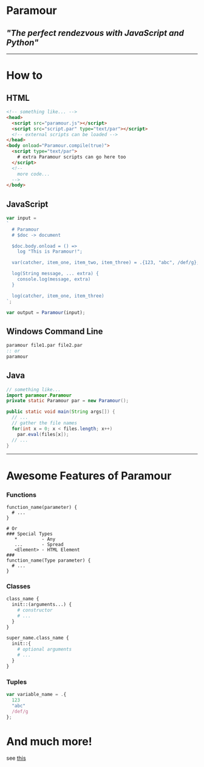 # Paramour
## _"The perfect rendezvous with JavaScript and Python"_
----
# How to
## HTML
```html
<!-- something like... -->
<head>
  <script src="paramour.js"></script>
  <script src="script.par" type="text/par"></script>
  <!-- external scripts can be loaded -->
</head>
<body onload="Paramour.compile(true)">
  <script type="text/par">
    # extra Paramour scripts can go here too
  </script>
  <!--
    more code...
  -->
</body>
```

## JavaScript
```js
var input =
`
  # Paramour
  # $doc -> document

  $doc.body.onload = () =>
    log "This is Paramour!";

  var(catcher, item_one, item_two, item_three) = .{123, "abc", /def/g};

  log(String message, ... extra) {
    console.log(message, extra)
  }

  log(catcher, item_one, item_three)
`;

var output = Paramour(input);
```

## Windows Command Line
```bat
paramour file1.par file2.par
:: or
paramour
```

## Java
```java
// something like...
import paramour.Paramour
private static Paramour par = new Paramour();

public static void main(String args[]) {
  // ...
  // gather the file names
  for(int x = 0; x < files.length; x++)
    par.eval(files[x]);
  // ...
}
```
----
# Awesome Features of Paramour
### Functions
```paramour
function_name(parameter) {
  # ...
}

# Or
### Special Types
   *         - Any
   ...       - Spread
   <Element> - HTML Element
###
function_name(Type parameter) {
  # ...
}
```

### Classes
```python
class_name {
  init::(arguments...) {
    # constructor
    # ...
  }
}

super_name.class_name {
  init::{
    # optional arguments
    # ...
  }
}
```

### Tuples
```javascript
var variable_name = .{
  123
  "abc"
  /def/g
};
```

# And much more!
see [this](https://Ephellon.github.io/Paramour/)
